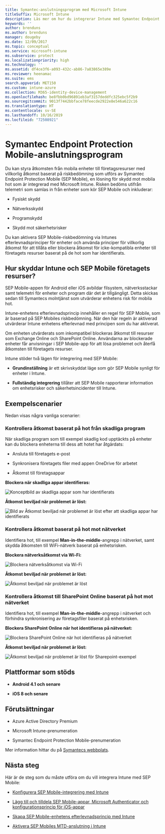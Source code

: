 ```yaml
---
title: Symantec-anslutningsprogram med Microsoft Intune
titleSuffix: Microsoft Intune
description: Läs mer om hur du integrerar Intune med Symantec Endpoint Protection Mobile för att styra mobil enhetsåtkomst till företagets resurser.
keywords: ''
author: brenduns
ms.author: brenduns
manager: dougeby
ms.date: 12/09/2017
ms.topic: conceptual
ms.service: microsoft-intune
ms.subservice: protect
ms.localizationpriority: high
ms.technology: ''
ms.assetid: df4ce3f6-a093-432c-ab86-7a83865e389e
ms.reviewer: heenamac
ms.suite: ems
search.appverid: MET150
ms.custom: intune-azure
ms.collection: M365-identity-device-management
ms.openlocfilehash: be8fbb0bd96891eb3af3157deddfc325ebc5f2b9
ms.sourcegitcommit: 9013f7442bbface78feecde2922e8e546a622c16
ms.translationtype: HT
ms.contentlocale: sv-SE
ms.lasthandoff: 10/16/2019
ms.locfileid: "72508921"
---
```

# <a name="symantec-endpoint-protection-mobile-connector"></a>Symantec Endpoint Protection Mobile-anslutningsprogram

Du kan styra åtkomsten från mobila enheter till företagsresurser med villkorlig åtkomst baserat på riskbedömning som utförs av Symantec Endpoint Protection Mobile (SEP Mobile), en lösning för skydd mot mobila hot som är integrerad med Microsoft Intune. Risken bedöms utifrån telemetri som samlas in från enheter som kör SEP Mobile och inkluderar:

- Fysiskt skydd

- Nätverksskydd

- Programskydd

- Skydd mot säkerhetsrisker

Du kan aktivera SEP Mobile-riskbedömning via Intunes efterlevnadsprinciper för enheter och använda principer för villkorlig åtkomst för att tillåta eller blockera åtkomst för icke-kompatibla enheter till företagets resurser baserat på de hot som har identifierats.

## <a name="how-do-intune-and-sep-mobile-help-protect-your-company-resources"></a>Hur skyddar Intune och SEP Mobile företagets resurser?

SEP Mobile-appen för Android eller iOS avbildar filsystem, nätverksstackar samt telemetri för enheter och program där det är tillgängligt. Detta skickas sedan till Symantecs molntjänst som utvärderar enhetens risk för mobila hot.

Intune-enhetens efterlevnadsprincip innehåller en regel för SEP Mobile, som är baserad på SEP Mobiles riskbedömning. När den här regeln är aktiverad utvärderar Intune enhetens efterlevnad med principen som du har aktiverat.

Om enheten utvärderats som inkompatibel blockeras åtkomst till resurser som Exchange Online och SharePoint Online. Användarna av blockerade enheter får anvisningar i SEP Mobile-app för att lösa problemet och återfå åtkomsten till företagets resurser.

Intune stöder två lägen för integrering med SEP Mobile:

- **Grundinställning** är ett skrivskyddat läge som gör SEP Mobile synligt för enheter i Intune.

- **Fullständig integrering** tillåter att SEP Mobile rapporterar information om enhetsrisker och säkerhetsincidenter till Intune.

## <a name="sample-scenarios"></a>Exempelscenarier

Nedan visas några vanliga scenarier:

### <a name="control-access-based-on-threats-from-malicious-apps"></a>Kontrollera åtkomst baserat på hot från skadliga program

När skadliga program som till exempel skadlig kod upptäckts på enheter kan du blockera enheterna till dess att hotet har åtgärdats:

- Ansluta till företagets e-post

- Synkronisera företagets filer med appen OneDrive för arbetet

- Åtkomst till företagsappar

**Blockera när skadliga appar identifieras:**

![Konceptbild av skadliga appar som har identifierats](./media/skycure-mobile-threat-defense-connector/symantec-arch-1.png)

**Åtkomst beviljad när problemet är löst:**

![Bild av Åtkomst beviljad när problemet är löst efter att skadliga appar har identifierats](./media/skycure-mobile-threat-defense-connector/symantec-arch-2.png)

### <a name="control-access-based-on-threat-to-network"></a>Kontrollera åtkomst baserat på hot mot nätverket

Identifiera hot, till exempel **Man-in-the-middle**-angrepp i nätverket, samt skydda åtkomsten till WiFi-nätverk baserat på enhetsrisken.

**Blockera nätverksåtkomst via Wi-Fi:**

![Blockera nätverksåtkomst via Wi-Fi](./media/skycure-mobile-threat-defense-connector/symantec-arch-3.png)

**Åtkomst beviljad när problemet är löst:**

![Åtkomst beviljad när problemet är löst](./media/skycure-mobile-threat-defense-connector/symantec-arch-4.png)

### <a name="control-access-to-sharepoint-online-based-on-threat-to-network"></a>Kontrollera åtkomst till SharePoint Online baserat på hot mot nätverket

Identifiera hot, till exempel **Man-in-the-middle**-angrepp i nätverket och förhindra synkronisering av företagsfiler baserat på enhetsrisken.

**Blockera SharePoint Online när hot identifieras på nätverket:**

![Blockera SharePoint Online när hot identifieras på nätverket](./media/skycure-mobile-threat-defense-connector/symantec-arch-5.png)

**Åtkomst beviljad när problemet är löst:**

![Åtkomst beviljad när problemet är löst för Sharepoint-exempel](./media/skycure-mobile-threat-defense-connector/symantec-arch-6.png)

## <a name="supported-platforms"></a>Plattformar som stöds

- **Android 4.1 och senare**

- **iOS 8 och senare**

## <a name="pre-requisites"></a>Förutsättningar

- Azure Active Directory Premium

- Microsoft Intune-prenumeration

- Symantec Endpoint Protection Mobile-prenumeration

Mer information hittar du på [Symantecs webbplats](https://www.skycure.com/skycure-microsoft-integration/).

## <a name="next-steps"></a>Nästa steg

Här är de steg som du måste utföra om du vill integrera Intune med SEP Mobile:

- [Konfigurera SEP Mobile-integrering med Intune](skycure-mtd-connector-integration.md)

- [Lägg till och tilldela SEP Mobile-appar, Microsoft Authenticator och konfigurationsprincip för iOS-appar](mtd-apps-ios-app-configuration-policy-add-assign.md)

- [Skapa SEP Mobile-enhetens efterlevnadsprincip med Intune](mtd-device-compliance-policy-create.md)

- [Aktivera SEP Mobiles MTD-anslutning i Intune](mtd-connector-enable.md)
